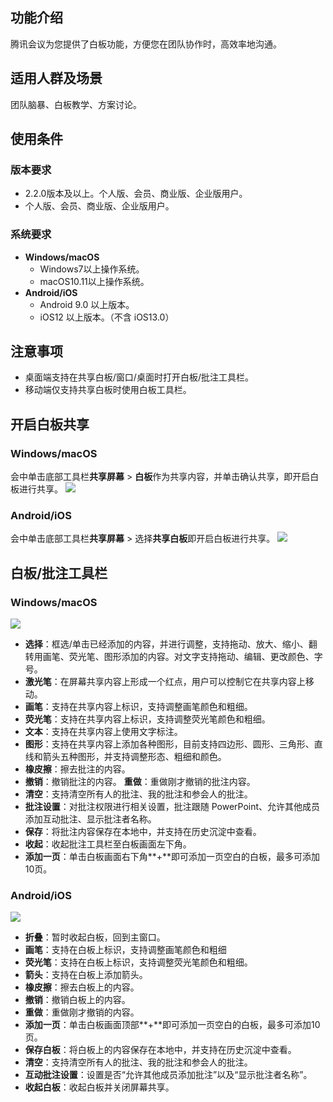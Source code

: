 ## 功能介绍
腾讯会议为您提供了白板功能，方便您在团队协作时，高效率地沟通。

## 适用人群及场景
团队脑暴、白板教学、方案讨论。

## 使用条件
### 版本要求
- 2.2.0版本及以上。个人版、会员、商业版、企业版用户。
- 个人版、会员、商业版、企业版用户。

### 系统要求
- **Windows/macOS**
  -  Windows7以上操作系统。
  -  macOS10.11以上操作系统。
- **Android/iOS**
  - Android 9.0 以上版本。
  - iOS12 以上版本。（不含 iOS13.0）

## 注意事项
- 桌面端支持在共享白板/窗口/桌面时打开白板/批注工具栏。
- 移动端仅支持共享白板时使用白板工具栏。

## 开启白板共享

### Windows/macOS
会中单击底部工具栏**共享屏幕** > **白板**作为共享内容，并单击确认共享，即开启白板进行共享。
![](https://qcloudimg.tencent-cloud.cn/raw/53277b30907db080be08d94c89842411.png)

### Android/iOS
会中单击底部工具栏**共享屏幕** > 选择**共享白板**即开启白板进行共享。
![](https://qcloudimg.tencent-cloud.cn/raw/3a40b7616fc408d052266c4ce88a8e70.png)

## 白板/批注工具栏
### Windows/macOS
![](https://qcloudimg.tencent-cloud.cn/raw/a8b17166af6a656600b4026a858ad7de.png)
- **选择**：框选/单击已经添加的内容，并进行调整，支持拖动、放大、缩小、翻转用画笔、荧光笔、图形添加的内容。对文字支持拖动、编辑、更改颜色、字号。
- **激光笔**：在屏幕共享内容上形成一个红点，用户可以控制它在共享内容上移动。
- **画笔**：支持在共享内容上标识，支持调整画笔颜色和粗细。
- **荧光笔**：支持在共享内容上标识，支持调整荧光笔颜色和粗细。
- **文本**：支持在共享内容上使用文字标注。
- **图形**：支持在共享内容上添加各种图形，目前支持四边形、圆形、三角形、直线和箭头五种图形，并支持调整形态、粗细和颜色。
- **橡皮擦**：擦去批注的内容。
- **撤销**：撤销批注的内容。
	**重做**：重做刚才撤销的批注内容。
- **清空**：支持清空所有人的批注、我的批注和参会人的批注。
- **批注设置**：对批注权限进行相关设置，批注跟随 PowerPoint、允许其他成员添加互动批注、显示批注者名称。
- **保存**：将批注内容保存在本地中，并支持在历史沉淀中查看。
- **收起**：收起批注工具栏至白板画面左下角。
- **添加一页**：单击白板画面右下角**+**即可添加一页空白的白板，最多可添加10页。

### Android/iOS
![](https://qcloudimg.tencent-cloud.cn/raw/23af59d51f386dbfec76b9ec0ce2fae1.png)
- **折叠**：暂时收起白板，回到主窗口。
- **画笔**：支持在白板上标识，支持调整画笔颜色和粗细
- **荧光笔**：支持在白板上标识，支持调整荧光笔颜色和粗细。
- **箭头**：支持在白板上添加箭头。
- **橡皮擦**：擦去白板上的内容。
- **撤销**：撤销白板上的内容。
- **重做**：重做刚才撤销的内容。
- **添加一页**：单击白板画面顶部**+**即可添加一页空白的白板，最多可添加10页。
- **保存白板**：将白板上的内容保存在本地中，并支持在历史沉淀中查看。
- **清空**：支持清空所有人的批注、我的批注和参会人的批注。
- **互动批注设置**：设置是否“允许其他成员添加批注”以及“显示批注者名称”。
- **收起白板**：收起白板并关闭屏幕共享。

